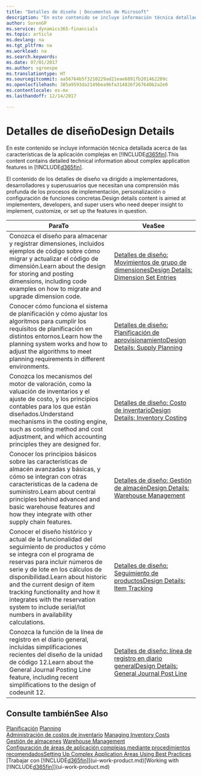 ```yaml
---
title: "Detalles de diseño | Documentos de Microsoft"
description: "En este contenido se incluye información técnica detallada acerca de las características de la aplicación complejas en Dynamics 365."
author: SorenGP
ms.service: dynamics365-financials
ms.topic: article
ms.devlang: na
ms.tgt_pltfrm: na
ms.workload: na
ms.search.keywords: 
ms.date: 07/01/2017
ms.author: sgroespe
ms.translationtype: HT
ms.sourcegitcommit: aa56764b5f3210229ad21eae6891fb201462209c
ms.openlocfilehash: 385a9593da2149bea96fa314826f267640b2a2e0
ms.contentlocale: es-mx
ms.lasthandoff: 12/14/2017

---
```

# <a name="design-details"></a><span data-ttu-id="76b7d-103">Detalles de diseño</span><span class="sxs-lookup"><span data-stu-id="76b7d-103">Design Details</span></span>
<span data-ttu-id="76b7d-104">En este contenido se incluye información técnica detallada acerca de las características de la aplicación complejas en [!INCLUDE[d365fin](includes/d365fin_md.md)].</span><span class="sxs-lookup"><span data-stu-id="76b7d-104">This content contains detailed technical information about complex application features in [!INCLUDE[d365fin](includes/d365fin_md.md)].</span></span>  

 <span data-ttu-id="76b7d-105">El contenido de los detalles de diseño va dirigido a implementadores, desarrolladores y superusuarios que necesitan una comprensión más profunda de los procesos de implementación, personalización o configuración de funciones concretas.</span><span class="sxs-lookup"><span data-stu-id="76b7d-105">Design details content is aimed at implementers, developers, and super users who need deeper insight to implement, customize, or set up the features in question.</span></span>  

|<span data-ttu-id="76b7d-106">**Para**</span><span class="sxs-lookup"><span data-stu-id="76b7d-106">**To**</span></span>|<span data-ttu-id="76b7d-107">**Vea**</span><span class="sxs-lookup"><span data-stu-id="76b7d-107">**See**</span></span>|  
|------------|-------------|  
|<span data-ttu-id="76b7d-108">Conozca el diseño para almacenar y registrar dimensiones, incluidos ejemplos de código sobre cómo migrar y actualizar el código de dimensión.</span><span class="sxs-lookup"><span data-stu-id="76b7d-108">Learn about the design for storing and posting dimensions, including code examples on how to migrate and upgrade dimension code.</span></span>|[<span data-ttu-id="76b7d-109">Detalles de diseño: Movimientos de grupo de dimensiones</span><span class="sxs-lookup"><span data-stu-id="76b7d-109">Design Details: Dimension Set Entries</span></span>](design-details-dimension-set-entries.md)|  
|<span data-ttu-id="76b7d-110">Conocer cómo funciona el sistema de planificación y cómo ajustar los algoritmos para cumplir los requisitos de planificación en distintos entornos.</span><span class="sxs-lookup"><span data-stu-id="76b7d-110">Learn how the planning system works and how to adjust the algorithms to meet planning requirements in different environments.</span></span>|[<span data-ttu-id="76b7d-111">Detalles de diseño: Planificación de aprovisionamiento</span><span class="sxs-lookup"><span data-stu-id="76b7d-111">Design Details: Supply Planning</span></span>](design-details-supply-planning.md)|  
|<span data-ttu-id="76b7d-112">Conozca los mecanismos del motor de valoración, como la valuación de inventarios y el ajuste de costo, y los principios contables para los que están diseñados.</span><span class="sxs-lookup"><span data-stu-id="76b7d-112">Understand mechanisms in the costing engine, such as costing method and cost adjustment, and which accounting principles they are designed for.</span></span>|[<span data-ttu-id="76b7d-113">Detalles de diseño: Costo de inventario</span><span class="sxs-lookup"><span data-stu-id="76b7d-113">Design Details: Inventory Costing</span></span>](design-details-inventory-costing.md)|  
|<span data-ttu-id="76b7d-114">Conocer los principios básicos sobre las características de almacén avanzadas y básicas, y cómo se integran con otras características de la cadena de suministro.</span><span class="sxs-lookup"><span data-stu-id="76b7d-114">Learn about central principles behind advanced and basic warehouse features and how they integrate with other supply chain features.</span></span>|[<span data-ttu-id="76b7d-115">Detalles de diseño: Gestión de almacén</span><span class="sxs-lookup"><span data-stu-id="76b7d-115">Design Details: Warehouse Management</span></span>](design-details-warehouse-management.md)|  
|<span data-ttu-id="76b7d-116">Conocer el diseño histórico y actual de la funcionalidad del seguimiento de productos y cómo se integra con el programa de reservas para incluir números de serie y de lote en los cálculos de disponibilidad.</span><span class="sxs-lookup"><span data-stu-id="76b7d-116">Learn about historic and the current design of item tracking functionality and how it integrates with the reservation system to include serial/lot numbers in availability calculations.</span></span>|[<span data-ttu-id="76b7d-117">Detalles de diseño: Seguimiento de productos</span><span class="sxs-lookup"><span data-stu-id="76b7d-117">Design Details: Item Tracking</span></span>](design-details-item-tracking.md)|  
|<span data-ttu-id="76b7d-118">Conozca la función de la línea de registro en el diario general, incluidas simplificaciones recientes del diseño de la unidad de código 12.</span><span class="sxs-lookup"><span data-stu-id="76b7d-118">Learn about the General Journal Posting Line feature, including recent simplifications to the design of codeunit 12.</span></span>|[<span data-ttu-id="76b7d-119">Detalles de diseño: línea de registro en diario general</span><span class="sxs-lookup"><span data-stu-id="76b7d-119">Design Details: General Journal Post Line</span></span>](design-details-general-journal-post-line.md)|  

## <a name="see-also"></a><span data-ttu-id="76b7d-120">Consulte también</span><span class="sxs-lookup"><span data-stu-id="76b7d-120">See Also</span></span>  
 <span data-ttu-id="76b7d-121">[Planificación](production-planning.md) </span><span class="sxs-lookup"><span data-stu-id="76b7d-121">[Planning](production-planning.md) </span></span>  
 <span data-ttu-id="76b7d-122">[Administración de costos de inventario](finance-manage-inventory-costs.md) </span><span class="sxs-lookup"><span data-stu-id="76b7d-122">[Managing Inventory Costs](finance-manage-inventory-costs.md) </span></span>  
 <span data-ttu-id="76b7d-123">[Gestión de almacenes](warehouse-manage-warehouse.md) </span><span class="sxs-lookup"><span data-stu-id="76b7d-123">[Warehouse Management](warehouse-manage-warehouse.md) </span></span>  
 [<span data-ttu-id="76b7d-124">Configuración de áreas de aplicación complejas mediante procedimientos recomendados</span><span class="sxs-lookup"><span data-stu-id="76b7d-124">Setting Up Complex Application Areas Using Best Practices</span></span>](set-up-complex-application-areas-using-best-practices.md)  
 <span data-ttu-id="76b7d-125">[Trabajar con [!INCLUDE[d365fin](includes/d365fin_md.md)]](ui-work-product.md)</span><span class="sxs-lookup"><span data-stu-id="76b7d-125">[Working with [!INCLUDE[d365fin](includes/d365fin_md.md)]](ui-work-product.md)</span></span>

